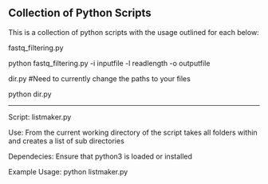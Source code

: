 ## Collection of Python Scripts

This is a collection of python scripts with the usage outlined for each below:

fastq_filtering.py

python fastq_filtering.py -i inputfile -l readlength -o outputfile

dir.py  #Need to currently change the paths to your files

python dir.py

-----------------------------------------------------------------------------------------------------------------------------------------------------------
Script: listmaker.py

Use: From the current working directory of the script takes all folders within and creates a list of sub directories

Dependecies: Ensure that python3 is loaded or installed

Example Usage: python listmaker.py
